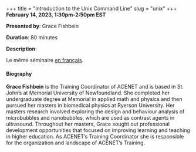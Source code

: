 +++
title = "Introduction to the Unix Command Line"
slug = "unix"
+++
**February 14, 2023, 1:30pm-2:50pm EST**

**Presented by**: Grace Fishbein

**Duration**: 80 minutes

**Description**:

Le même séminaire [en français](/unixfr).

#### Biography

**Grace Fishbein** is the Training Coordinator of ACENET and is based in St. John’s at Memorial University of
Newfoundland. She completed her undergraduate degree at Memorial in applied math and physics and then pursued
her masters in biomedical physics at Ryerson University. Her masters research involved exploring the design
and behaviour analysis of microbubbles and nanobubbles, which are used as contrast agents in
ultrasound. Throughout her masters, Grace sought out professional development opportunities that focused on
improving learning and teaching in higher education. As ACENET’s Training Coordinator she is responsible for
the organization and landscape of ACENET’s Training.

<!-- {{< vimeo 690948795 >}} -->
<!-- <br> -->

<!-- - [Watch this session on Vimeo](https://vimeo.com/690948795) -->
